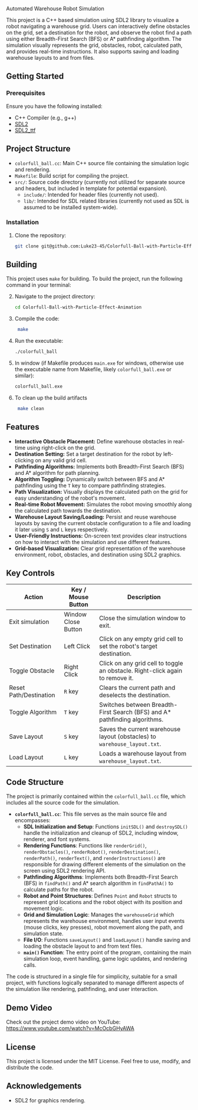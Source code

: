 Automated Warehouse Robot Simulation

This project is a C++ based simulation using SDL2 library to visualize a robot navigating a warehouse grid. Users can interactively define obstacles on the grid, set a destination for the robot, and observe the robot find a path using either Breadth-First Search (BFS) or A* pathfinding algorithm. The simulation visually represents the grid, obstacles, robot, calculated path, and provides real-time instructions. It also supports saving and loading warehouse layouts to and from files.

## Getting Started

### Prerequisites
Ensure you have the following installed:
- C++ Compiler (e.g., g++)
-  [SDL2](https://www.libsdl.org/)
-  [SDL2_ttf](https://www.libsdl.org/projects/SDL_ttf/)


## Project Structure

-  `colorfull_ball.cc`: Main C++ source file containing the simulation logic and rendering.
-  `Makefile`: Build script for compiling the project.
-  `src/`: Source code directory (currently not utilized for separate source and headers, but included in template for potential expansion).
    *   `include/`:  Intended for header files (currently not used).
    *   `lib/`: Intended for SDL related libraries (currently not used as SDL is assumed to be installed system-wide).

### Installation
1. Clone the repository:
    ```bash
    git clone git@github.com:Luke23-45/Colorfull-Ball-with-Particle-Effect-Animation.git
    ```
## Building

This project uses `make` for building. To build the project, run the following command in your terminal:

2. Navigate to the project directory:
    ```bash
    cd Colorfull-Ball-with-Particle-Effect-Animation
    ```
3. Compile the code:
    ```bash
     make
    ```
4. Run the executable:
    ```bash
    ./colorfull_ball
    ```

5. In window (if Makefile produces `main.exe` for windows, otherwise use the executable name from Makefile, likely `colorfull_ball.exe` or similar):
    ```bash
    colorfull_ball.exe
    ```
6. To clean up the build artifacts
    ```bash
     make clean
    ```

## Features
- **Interactive Obstacle Placement:**  Define warehouse obstacles in real-time using right-click on the grid.
- **Destination Setting:** Set a target destination for the robot by left-clicking on any valid grid cell.
- **Pathfinding Algorithms:** Implements both Breadth-First Search (BFS) and A* algorithm for path planning.
- **Algorithm Toggling:** Dynamically switch between BFS and A* pathfinding using the `T` key to compare pathfinding strategies.
- **Path Visualization:**  Visually displays the calculated path on the grid for easy understanding of the robot's movement.
- **Real-time Robot Movement:** Simulates the robot moving smoothly along the calculated path towards the destination.
- **Warehouse Layout Saving/Loading:** Persist and reuse warehouse layouts by saving the current obstacle configuration to a file and loading it later using `S` and `L` keys respectively.
- **User-Friendly Instructions:** On-screen text provides clear instructions on how to interact with the simulation and use different features.
- **Grid-based Visualization:** Clear grid representation of the warehouse environment, robot, obstacles, and destination using SDL2 graphics.

## Key Controls

| Action                | Key / Mouse Button | Description                                           |
| --------------------- | ------------------ | ----------------------------------------------------- |
| Exit simulation       | Window Close Button| Close the simulation window to exit.                  |
| Set Destination       | Left Click         | Click on any empty grid cell to set the robot's target destination. |
| Toggle Obstacle       | Right Click        | Click on any grid cell to toggle an obstacle. Right-click again to remove it. |
| Reset Path/Destination| `R` key            | Clears the current path and deselects the destination. |
| Toggle Algorithm      | `T` key            | Switches between Breadth-First Search (BFS) and A* pathfinding algorithms. |
| Save Layout           | `S` key            | Saves the current warehouse layout (obstacles) to `warehouse_layout.txt`. |
| Load Layout           | `L` key            | Loads a warehouse layout from `warehouse_layout.txt`.  |

## Code Structure
The project is primarily contained within the `colorfull_ball.cc` file, which includes all the source code for the simulation.

- **`colorfull_ball.cc`**: This file serves as the main source file and encompasses:
    - **SDL Initialization and Setup**: Functions `initSDL()` and `destroySDL()` handle the initialization and cleanup of SDL2, including window, renderer, and font systems.
    - **Rendering Functions**:  Functions like `renderGrid()`, `renderObstacles()`, `renderRobot()`, `renderDestination()`, `renderPath()`, `renderText()`, and `renderInstructions()` are responsible for drawing different elements of the simulation on the screen using SDL2 rendering API.
    - **Pathfinding Algorithms**:  Implements both Breadth-First Search (BFS) in `findPath()` and A* search algorithm in `findPathA()` to calculate paths for the robot.
    - **Robot and Point Structures**: Defines `Point` and `Robot` structs to represent grid locations and the robot object with its position and movement logic.
    - **Grid and Simulation Logic**: Manages the `warehouseGrid` which represents the warehouse environment, handles user input events (mouse clicks, key presses), robot movement along the path, and simulation state.
    - **File I/O**: Functions `saveLayout()` and `loadLayout()` handle saving and loading the obstacle layout to and from text files.
    - **`main()` Function**: The entry point of the program, containing the main simulation loop, event handling, game logic updates, and rendering calls.

The code is structured in a single file for simplicity, suitable for a small project, with functions logically separated to manage different aspects of the simulation like rendering, pathfinding, and user interaction.


## Demo Video
Check out the project demo video on YouTube: https://www.youtube.com/watch?v=McOcbGHyAWA
## License

This project is licensed under the MIT License. Feel free to use, modify, and distribute the code.

## Acknowledgements

- SDL2 for graphics rendering.
